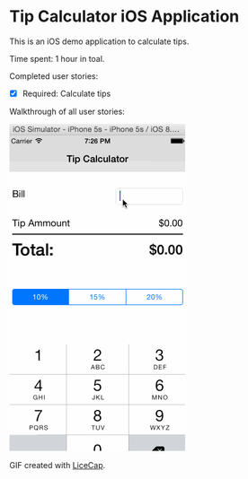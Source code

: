 # Tip Calculator iOS Application

This is an iOS demo application to calculate tips.

Time spent: 1 hour in toal.

Completed user stories:
   * [x] Required: Calculate tips

Walkthrough of all user stories:

![Video Walkthrough](tipcalculator.gif)

GIF created with [LiceCap](http://www.cockos.com/licecap/).
